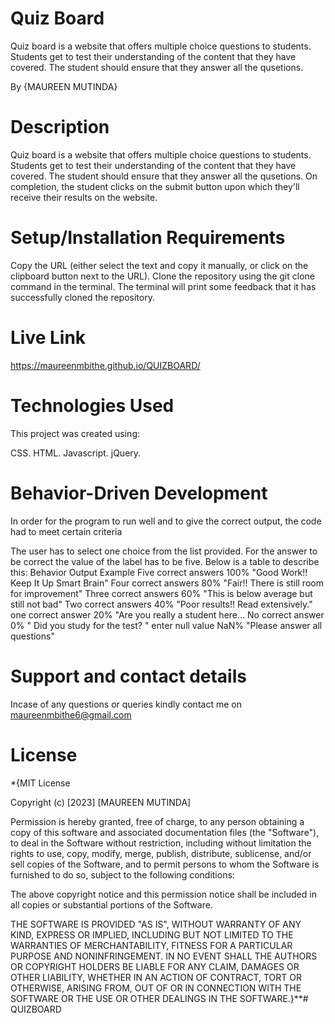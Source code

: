 # Quiz Board
Quiz board is a website that offers multiple choice questions to students. Students get to test their understanding of the content that they have covered. The student should ensure that they answer all the qusetions.

By {MAUREEN MUTINDA}


# Description
Quiz board is a website that offers multiple choice questions to students. Students get to test their understanding of the content that they have covered. The student should ensure that they answer all the qusetions. On completion, the student clicks on the submit button upon which they'll receive their results on the website.

# Setup/Installation Requirements
Copy the URL (either select the text and copy it manually, or click on the clipboard button next to the URL). Clone the repository using the git clone command in the terminal. The terminal will print some feedback that it has successfully cloned the repository.

# Live Link
https://maureenmbithe.github.io/QUIZBOARD/

# Technologies Used
This project was created using:

CSS.
HTML.
Javascript.
jQuery.
# Behavior-Driven Development
In order for the program to run well and to give the correct output, the code had to meet certain criteria

The user has to select one choice from the list provided.
For the answer to be correct the value of the label has to be five. Below is a table to describe this:
Behavior	Output Example
Five correct answers	100% "Good Work!! Keep It Up Smart Brain"
Four correct answers	80% "Fair!! There is still room for improvement"
Three correct answers	60% "This is below average but still not bad"
Two correct answers	40% "Poor results!! Read extensively."
one correct answer	20% "Are you really a student here...
No correct answer	0% " Did you study for the test? "
enter null value	NaN% "Please answer all questions"

# Support and contact details
Incase of any questions or queries kindly contact me on maureenmbithe6@gmail.com

# License
*{MIT License

Copyright (c) [2023] [MAUREEN MUTINDA]

Permission is hereby granted, free of charge, to any person obtaining a copy of this software and associated documentation files (the "Software"), to deal in the Software without restriction, including without limitation the rights to use, copy, modify, merge, publish, distribute, sublicense, and/or sell copies of the Software, and to permit persons to whom the Software is furnished to do so, subject to the following conditions:

The above copyright notice and this permission notice shall be included in all copies or substantial portions of the Software.

THE SOFTWARE IS PROVIDED "AS IS", WITHOUT WARRANTY OF ANY KIND, EXPRESS OR IMPLIED, INCLUDING BUT NOT LIMITED TO THE WARRANTIES OF MERCHANTABILITY, FITNESS FOR A PARTICULAR PURPOSE AND NONINFRINGEMENT. IN NO EVENT SHALL THE AUTHORS OR COPYRIGHT HOLDERS BE LIABLE FOR ANY CLAIM, DAMAGES OR OTHER LIABILITY, WHETHER IN AN ACTION OF CONTRACT, TORT OR OTHERWISE, ARISING FROM, OUT OF OR IN CONNECTION WITH THE SOFTWARE OR THE USE OR OTHER DEALINGS IN THE SOFTWARE.}**# QUIZBOARD
